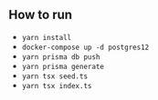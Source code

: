 ## How to run

- `yarn install`
- `docker-compose up -d postgres12`
- `yarn prisma db push`
- `yarn prisma generate`
- `yarn tsx seed.ts`
- `yarn tsx index.ts`